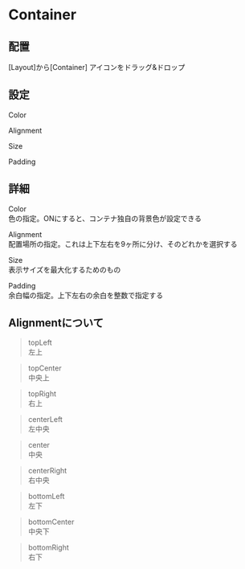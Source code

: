 # Container

## 配置

[Layout]から[Container]  アイコンをドラッグ&ドロップ

## 設定

Color

Alignment

Size

Padding

## 詳細

Color  
色の指定。ONにすると、コンテナ独自の背景色が設定できる

Alignment  
配置場所の指定。これは上下左右を9ヶ所に分け、そのどれかを選択する

Size  
表示サイズを最大化するためのもの

Padding  
余白幅の指定。上下左右の余白を整数で指定する

## Alignmentについて

>topLeft  
左上

>topCenter  
中央上

>topRight  
右上

>centerLeft  
左中央

>center  
中央

>centerRight  
右中央

>bottomLeft  
左下

>bottomCenter  
中央下

>bottomRight  
右下